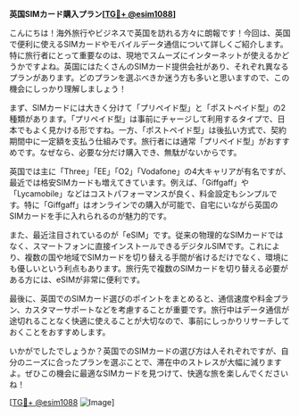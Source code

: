 **英国SIMカード購入プラン[[TG💪+ @esim1088](https://t.me/s/esim1088)]**

こんにちは！海外旅行やビジネスで英国を訪れる方々に朗報です！今回は、英国で便利に使えるSIMカードやモバイルデータ通信について詳しくご紹介します。特に旅行者にとって重要なのは、現地でスムーズにインターネットが使えるかどうかですよね。英国にはたくさんのSIMカード提供会社があり、それぞれ異なるプランがあります。どのプランを選ぶべきか迷う方も多いと思いますので、この機会にしっかり理解しましょう！

まず、SIMカードには大きく分けて「プリペイド型」と「ポストペイド型」の2種類があります。「プリペイド型」は事前にチャージして利用するタイプで、日本でもよく見かける形ですね。一方、「ポストペイド型」は後払い方式で、契約期間中に一定額を支払う仕組みです。旅行者には通常「プリペイド型」がおすすめです。なぜなら、必要な分だけ購入でき、無駄がないからです。

英国では主に「Three」「EE」「O2」「Vodafone」の4大キャリアが有名ですが、最近では格安SIMカードも増えてきています。例えば、「Giffgaff」や「Lycamobile」などはコストパフォーマンスが良く、料金設定もシンプルです。特に「Giffgaff」はオンラインでの購入が可能で、自宅にいながら英国のSIMカードを手に入れられるのが魅力的です。

また、最近注目されているのが「eSIM」です。従来の物理的なSIMカードではなく、スマートフォンに直接インストールできるデジタルSIMです。これにより、複数の国や地域でSIMカードを切り替える手間が省けるだけでなく、環境にも優しいという利点もあります。旅行先で複数のSIMカードを切り替える必要がある方には、eSIMが非常に便利です。

最後に、英国でのSIMカード選びのポイントをまとめると、通信速度や料金プラン、カスタマーサポートなどを考慮することが重要です。旅行中はデータ通信が途切れることなく快適に使えることが大切なので、事前にしっかりリサーチしておくことをおすすめします。

いかがでしたでしょうか？英国でのSIMカードの選び方は人それぞれですが、自分のニーズに合ったプランを選ぶことで、滞在中のストレスが大幅に減りますよ。ぜひこの機会に最適なSIMカードを見つけて、快適な旅を楽しんでくださいね！

[[TG💪+ @esim1088](https://t.me/s/esim1088) ![Image](https://i.postimg.cc/Y0z9fWf4/image.png)]